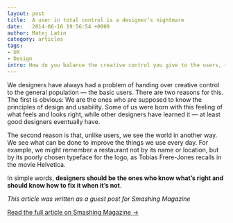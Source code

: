 ```yaml
---
layout: post
title:  A user in total control is a designer’s nightmare
date:   2014-06-16 19:56:54 +0000
author: Matej Latin
category: articles
tags:
- UX
- Design
intro: How do you balance the creative control you give to the users, the usability of the product they make with your tool and the flexibility of that tool?
---
```

We designers have always had a problem of handing over creative control to the general population — the basic users. There are two reasons for this. The first is obvious: We are the ones who are supposed to know the principles of design and usability. Some of us were born with this feeling of what feels and looks right, while other designers have learned it — at least good designers eventually have.

The second reason is that, unlike users, we see the world in another way. We see what can be done to improve the things we use every day. For example, we might remember a restaurant not by its name or location, but by its poorly chosen typeface for the logo, as Tobias Frere-Jones recalls in the movie Helvetica.

In simple words, **designers should be the ones who know what’s right and should know how to fix it when it’s not**.

*This article was written as a guest post for Smashing Magazine*

[Read the full article on Smashing Magazine →](https://www.smashingmagazine.com/2014/06/user-total-control-designers-nightmare/)